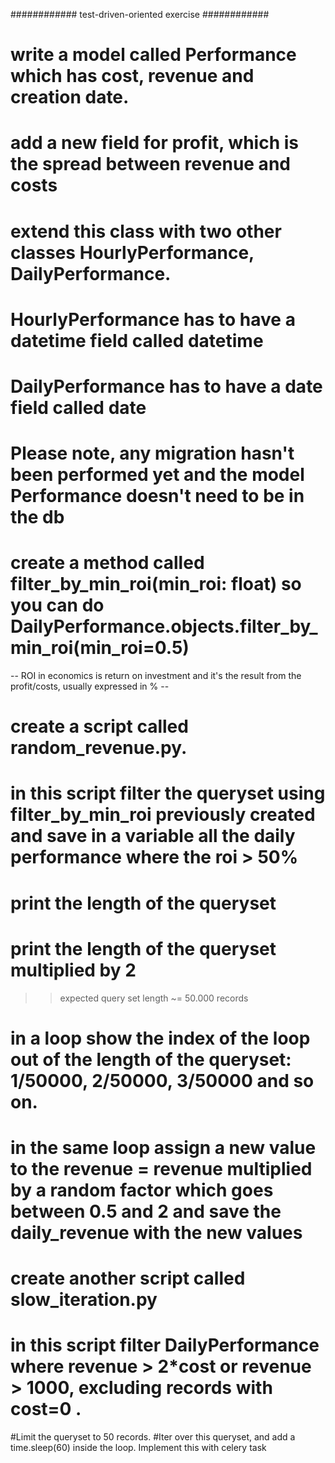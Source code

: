 ############ test-driven-oriented exercise ############

# write a model called Performance which has cost, revenue and creation date.
# add a new field for profit, which is the spread between revenue and costs
# extend this class with two other classes HourlyPerformance, DailyPerformance.
# HourlyPerformance has to have a datetime field called datetime
# DailyPerformance has to have a date field called date
# Please note, any migration hasn't been performed yet and the model Performance doesn't need to be in the db
# create a method called filter_by_min_roi(min_roi: float) so you can do DailyPerformance.objects.filter_by_min_roi(min_roi=0.5)
-- ROI in economics is return on investment and it's the result from the profit/costs, usually expressed in % --
# create a script called random_revenue.py.
# in this script filter the queryset using filter_by_min_roi previously created and save in a variable all the daily performance where the roi > 50%
# print the length of the queryset
# print the length of the queryset multiplied by 2

>> expected query set length ~= 50.000 records
# in a loop show the index of the loop out of the length of the queryset: 1/50000, 2/50000, 3/50000 and so on.
# in the same loop assign a new value to the revenue = revenue multiplied by a random factor which goes between 0.5 and 2 and save the daily_revenue with the new values

# create another script called slow_iteration.py
# in this script filter DailyPerformance where revenue > 2*cost or revenue > 1000, excluding records with cost=0 .
#Limit the queryset to 50 records.
#Iter over this queryset, and add a time.sleep(60) inside the loop. Implement this with celery task